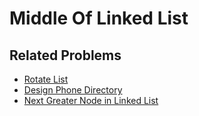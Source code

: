 # Middle Of Linked List



## Related Problems
* [Rotate List]()
* [Design Phone Directory]()
* [Next Greater Node in Linked List]()
